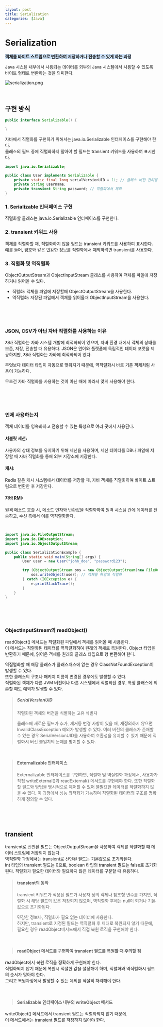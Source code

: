 ```yaml
---
layout: post
title: Serialization
categories: [Java]
---
```



# Serialization
<span style='background-color:#D0E4FC'>**객체를 바이트 스트림으로 변환하여 저장하거나 전송할 수 있게 하는 과정**</span>  

Java 시스템 내부에서 사용되는 데이터를 외부의 Java 시스템에서 사용할 수 있도록 바이트 형태로 변환하는 것을 의미한다.

![serialization.png](https://github.com/user-attachments/assets/b7cbfab4-4f5e-4183-9450-69a8601da202)


<br>


## 구현 방식
```java
public interface Serializable() {
    
}
```
자바에서 직렬화를 구현하기 위해서는 java.io.Serializable 인터페이스를 구현해야 한다.   
클래스의 필드 중에 직렬화하지 말아야 할 필드는 transient 키워드를 사용하여 표시한다.

  
  
```java
import java.io.Serializable;

public class User implements Serializable {
    private static final long serialVersionUID = 1L; // 클래스 버전 관리용
    private String username;
    private transient String password; // 직렬화에서 제외
}
```
### 1. Serializable 인터페이스 구현
직렬화할 클래스는 java.io.Serializable 인터페이스를 구현한다.

### 2. transient 키워드 사용
객체를 직렬화할 때, 직렬화하지 않을 필드는 transient 키워드를 사용하여 표시한다. 
예를 들어, 암호와 같은 민감한 정보를 직렬화에서 제외하려면 transient를 사용한다.

### 3. 직렬화 및 역직렬화
ObjectOutputStream과 ObjectInputStream 클래스를 사용하여 객체를 파일에 저장하거나 읽어올 수 있다.
- 직렬화: 객체를 파일에 저장할때 ObjectOutputStream을 사용한다.
- 역직렬화: 저장된 파일에서 객체를 읽어올때 ObjectInputStream을 사용한다.


<br><br><br>


### JSON, CSV가 아닌 자바 직렬화를 사용하는 이유
자바 직렬화는 자바 시스템 개발에 최적화되어 있으며, 자바 환경 내에서 객체의 상태를 보존, 저장, 전송할 때 유용하다.
JSON은 언어와 플랫폼에 독립적인 데이터 포맷을 제공하지만, 자바 직렬화는 자바에 최적화되어 있다.
  
무엇보다 데이터 타입이 자동으로 맞춰지기 때문에, 역직렬화시 바로 기존 객체처럼 사용이 가능하다.
    
무조건 자바 직렬화를 사용하는 것이 아닌 때에 따라서 맞게 사용해야 한다.


<br><br><br>


### 언제 사용하는지
객체 데이터를 영속화하고 전송할 수 있는 특성으로 여러 곳에서 사용된다.

#### 서블릿 세션: 
사용자의 상태 정보를 유지하기 위해 세션을 사용하며, 세션 데이터를 DB나 파일에 저장할 때 자바 직렬화를 통해 외부 저장소에 저장한다.
#### 캐시: 
Redis 같은 캐시 시스템에서 데이터를 저장할 때, 자바 객체를 직렬화하여 바이트 스트림으로 변환한 후 저장한다.
#### 자바 RMI: 
원격 메소드 호출 시, 메소드 인자와 반환값을 직렬화하여 원격 시스템 간에 데이터를 전송하고, 수신 측에서 이를 역직렬화한다.


<br>


```java
import java.io.FileOutputStream;
import java.io.IOException;
import java.io.ObjectOutputStream;

public class SerializationExample {
    public static void main(String[] args) {
        User user = new User("john_doe", "password123");

        try (ObjectOutputStream oos = new ObjectOutputStream(new FileOutputStream("user.ser"))) {
            oos.writeObject(user); // 객체를 파일에 직렬화
        } catch (IOException e) {
            e.printStackTrace();
        }
    }
}
```



<br><br>
<br>


### ObjectInputStream의 readObject()
readObject() 메서드는 직렬화된 파일에서 객체를 읽어올 때 사용한다.  
이 메서드는 직렬화된 데이터를 역직렬화하여 원래의 객체로 복원한다.
Object 타입을 반환하기 때문에, 읽어온 객체를 원래의 클래스 타입으로 형 변환해야 한다.
  
역질렬화할 때 해당 클래스가 클래스패스에 없는 경우 ClassNotFoundException이 발생할 수 있다.  
또한 클래스의 구조나 패키지 이름이 변경된 경우에도 발생할 수 있다.    
직렬화된 객체가 다른 JVM 버전이나 다른 시스템에서 직렬화된 경우, 특정 클래스에 의존할 때도 예외가 발생할 수 있다.  


> ##### SerialVersionUID
> 직렬화된 객체의 버전을 식별하는 고유 식별자
>  
> 클래스에 새로운 필드가 추가, 제거등 변경 사항이 있을 때, 재정의하지 않으면 InvalidClassException 예외가 발생할 수 있다.
> 여러 버전의 클래스가 존재할 수 있는 경우 SerialVersionUID를 사용하여 호환성을 유지할 수 있기 때문에 직렬화시 버전 불일치의 문제를 방지할 수 있다.

<br>

> #### Externalizable 인터페이스
> Externalizable 인터페이스를 구현하면, 직렬화 및 역질렬화 과정에서, 사용자가 직접 writeExternal()과 readExternal() 메서드를 구현해야 한다.
> 또한 직렬화할 필드와 방법을 명시적으로 제어할 수 있어 불필요한 데이터를 직렬화하지 않을 수 있다.
> 이 과정에서 성능 최적화가 가능하며 직렬화된 데이터의 구조를 명확하게 정의할 수 있다.


<br><br><br>


## transient
transient로 선언된 필드는 ObjectOutputStream을 사용하여 객체를 직렬화할 때 데이터 스트림에 저장되지 않는다.  
역직렬화 과정에서는 transient로 선언된 필드는 기본값으로 초기화된다.   
int 타입의 transient 필드는 0으로, boolean 타입의 transient 필드는 false로 초기화된다.
직렬화가 필요한 데이터와 필요하지 않은 데이터를 구분할 때 유용하다.   



> #### transient의 동작
> transient 키워드가 적용된 필드가 사용자 정의 객체나 참조형 변수를 가지면, 직렬화 시 해당 필드의 값은 저장되지 않으며, 역직렬화 후에는 null이 되거나 기본값으로 초기화된다.
>
> 민감한 정보나, 직렬화가 필요 없는 데이터에 사용한다.   
> 하지만, transient로 지정된 필드는 역직렬화 후 제대로 복원되지 않기 때문에, 필요한 경우 readObject메서드에서 직접 복원 로직을 구현해야 한다.

<br>

> #### readObject 메서드를 구현하여 transient 필드를 복원할 때 주의할 점
readObject에서 복원 로직을 정확하게 구현해야 한다.   
직렬화되지 않기 때문에 복원시 적절한 값을 설정해야 하며, 직렬화와 역직렬화시 필드의 순서가 맞아야 한다.  
그리고 복원과정에서 발생할 수 있는 예외를 적절히 처리해야 한다.  

<br>

> #### Serializable 인터페이스 내부의 writeObject 메서드
writeObject() 메서드에서 transient 필드는 직렬화되지 않기 때문에,  
이 메서드에서는 transient 필드를 저장하지 않아야 한다.  